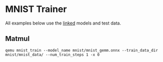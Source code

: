 # MNIST Trainer

All examples below use the [linked](https://github.com/microsoft/onnxruntime/issues/3706#issuecomment-621372668) models and test data.

## Matmul 

```
qemu mnist_train --model_name mnist/mnist_gemm.onnx --train_data_dir mnist/mnist_data/ --num_train_steps 1 -x 0
```
